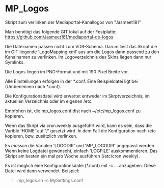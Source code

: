 # MP_Logos

Skript zum verlinken der Mediaportal-Kanallogos von "Jasmeet181"

Man benötigt das folgende GIT lokal auf der Festplatte:
https://github.com/Jasmeet181/mediaportal-de-logos

Die Dateinamen passen nicht zum VDR-Schema. Darum liest das Skript die im GIT liegende 'LogoMapping.xml' aus um die Logos dann passend zu den Kanalnamen zu verlinken. Im Logoverzeichnis des Skins liegen dann nur Symlinks.

Die Logos liegen im PNG-Format und mit 190 Pixel Breite vor. 

Alle Einstellungen erfolgen in der *.conf. Eine Beispieldatei ligt bei (Umbenennen nach *.conf).

Die Konfigurationsdatei wird erwartet entweder im Skrptverzeichnis, im aktuellen Verzeichnis oder im eigenen /etc

Empfohen ist, die mp_logos.conf.dist nach ~/etc/mp_logos.conf zu kopieren.

Wenn das Skript via cron.weekly ausgeführt wird, kann es sein, dass die Varible 'HOME' auf '/' gesetzt wird. In dem Fall die Konfiguration nach /etc kopieren, bzw. zusätzlich verlinken.

Es _müssen_ die Varialen 'LOGODIR' und 'MP_LOGODIR' angepasst werden. Wenn keine Logdatei gewünscht, einfach 'LOGFILE' auskommentieren.
Das Skript am besten ein mal pro Woche ausführen (/etc/cron.weekly).

Es ist möglich eine Konfigurationsdatei (*.conf) mit -c ... anzugeben. Diese Datei wird dann verwendet.
Beispiel: 
> mp_logos.sh -c MySettings.conf
